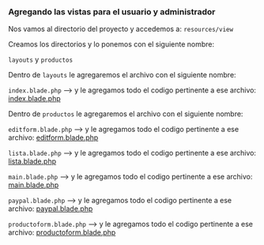 ### Agregando las vistas para el usuario y administrador

Nos vamos al directorio del proyecto y accedemos a: `resources/view`

Creamos los directorios y lo ponemos con el siguiente nombre:

`layouts` y `productos` 

Dentro de `layouts` le agregaremos el archivo con el siguiente nombre:

`index.blade.php`  --> y le agregamos todo el codigo pertinente a ese archivo: [index.blade.php](https://github.com/carlosjose1267/carlosjoseapplaravel/blob/main/resources/views/layouts/index.blade.php)

Dentro de `productos` le agregaremos el archivo con el siguiente nombre:

`editform.blade.php`  --> y le agregamos todo el codigo pertinente a ese archivo: [editform.blade.php](https://github.com/carlosjose1267/carlosjoseapplaravel/blob/main/resources/views/productos/editform.blade.php)

`lista.blade.php`  --> y le agregamos todo el codigo pertinente a ese archivo: [lista.blade.php](https://github.com/carlosjose1267/carlosjoseapplaravel/blob/main/resources/views/productos/lista.blade.php)

`main.blade.php`  --> y le agregamos todo el codigo pertinente a ese archivo: [main.blade.php](https://github.com/carlosjose1267/carlosjoseapplaravel/blob/main/resources/views/productos/main.blade.php)

`paypal.blade.php`  --> y le agregamos todo el codigo pertinente a ese archivo: [paypal.blade.php](https://github.com/carlosjose1267/carlosjoseapplaravel/blob/main/resources/views/productos/paypal.blade.php)

`productoform.blade.php`  --> y le agregamos todo el codigo pertinente a ese archivo: [productoform.blade.php](https://github.com/carlosjose1267/carlosjoseapplaravel/blob/main/resources/views/productos/productoform.blade.php)


